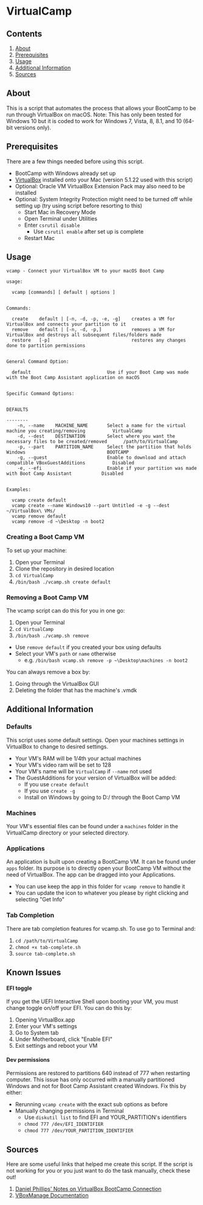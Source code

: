 # VirtualCamp

## Contents
1. [About](#about)
2. [Prerequisites](#prerequisites)
3. [Usage](#usage)
4. [Additional Information](#additional-information)
5. [Sources](#sources)

## About
This is a script that automates the process that allows your BootCamp to be run through VirtualBox on macOS.  Note: This has only been tested for Windows 10 but it is coded to work for Windows 7, Vista, 8, 8.1, and 10 (64-bit versions only).

## Prerequisites
There are a few things needed before using this script.
* BootCamp with Windows already set up
* [VirtualBox](https://www.virtualbox.org/wiki/Downloads) installed onto your Mac (version 5.1.22 used with this script)
* Optional: Oracle VM VirtualBox Extension Pack may also need to be installed
* Optional: System Integrity Protection might need to be turned off while setting up (try using script before resorting to this)
  * Start Mac in Recovery Mode
  * Open Terminal under Utilities
  * Enter `csrutil disable`
    * Use `csrutil enable` after set up is complete
  * Restart Mac

## Usage
```
vcamp - Connect your VirtualBox VM to your macOS Boot Camp

usage:

  vcamp [commands] [ default | options ]


Commands:

  create    default | [-n, -d, -p, -e, -g]    creates a VM for VirtualBox and connects your partition to it
  remove    default | [-n, -d, -p,]           removes a VM for VirtualBox and destroys all subsequent files/folders made
  restore   [-p]                              restores any changes done to partition permissions


General Command Option:

  default                            Use if your Boot Camp was made with the Boot Camp Assistant application on macOS


Specific Command Options:

                                                                                                          DEFAULTS
                                                                                                          --------
    -n, --name    MACHINE_NAME       Select a name for the virtual machine you creating/removing          VirtualCamp
    -d, --dest    DESTINATION        Select where you want the necessary files to be created/removed      /path/to/VirtualCamp
    -p, --part    PARTITION_NAME     Select the partition that holds Windows                              BOOTCAMP
    -g, --guest                      Enable to download and attach compatible VBoxGuestAdditions          Disabled
    -e, --efi                        Enable if your partition was made with Boot Camp Assistant           Disabled


Examples:

  vcamp create default
  vcamp create --name Windows10 --part Untitled -e -g --dest ~/VirtualBox\ VMs/
  vcamp remove default
  vcamp remove -d ~\Desktop -n boot2
```


### Creating a Boot Camp VM
To set up your machine:
1. Open your Terminal
2. Clone the repository in desired location
3. `cd VirtualCamp`
4. `/bin/bash ./vcamp.sh create default`


### Removing a Boot Camp VM
The vcamp script can do this for you in one go:
1. Open your Terminal
2. `cd VirtualCamp`
3. `/bin/bash ./vcamp.sh remove`
  * Use `remove default` if you created your box using defaults
  * Select your VM's `path` or `name` otherwise
    * e.g. `/bin/bash vcamp.sh remove -p ~\Desktop\machines -n boot2`

You can always remove a box by:
  1. Going through the VirtualBox GUI
  2. Deleting the folder that has the machine's .vmdk


## Additional Information

### Defaults
This script uses some default settings.  Open your machines settings in VirtualBox to change to desired settings.
* Your VM's RAM will be 1/4th your actual machines
* Your VM's video ram will be set to 128
* Your VM's name will be `VirtualCamp` if `--name` not used
* The GuestAdditions for your version of VirtualBox will be added:
  - If you use `create default`
  - If you use `create -g`
  - Install on Windows by going to D:/ through the Boot Camp VM


### Machines
Your VM's essential files can be found under a `machines` folder in the VirtualCamp directory or your selected directory.

### Applications
An application is built upon creating a BootCamp VM. It can be found under `apps` folder. Its purpose is to directly open your BootCamp VM without the need of VirtualBox. The app can be dragged into your Applications.
- You can use keep the app in this folder for `vcamp remove` to handle it
- You can update the icon to whatever you please by right clicking and selecting "Get Info"

### Tab Completion
There are tab completion features for vcamp.sh. To use go to Terminal and:
1. `cd /path/to/VirtualCamp`
2. `chmod +x tab-complete.sh`
3. `source tab-complete.sh`

## Known Issues
#### EFI toggle
If you get the UEFI Interactive Shell upon booting your VM, you must change toggle on/off your EFI. You can do this by:
1. Opening VirtualBox.app
2. Enter your VM's settings
3. Go to System tab
4. Under Motherboard, click "Enable EFI"
5. Exit settings and reboot your VM

#### Dev permissions
Permissions are restored to partitions 640 instead of 777 when restarting computer.  This issue has only occurred with a manually partitioned Windows and not for Boot Camp Assistant created Windows.  Fix this by either:
- Rerunning `vcamp create` with the exact sub options as before
- Manually changing permissions in Terminal
  - Use `diskutil list` to find EFI and YOUR_PARTITION's identifiers
  - `chmod 777 /dev/EFI_IDENTIFIER`
  - `chmod 777 /dev/YOUR_PARTITION_IDENTIFIER`

## Sources
Here are some useful links that helped me create this script.  If the script is not working for you or you just want to do the task manually, check these out!
1. [Daniel Phillips' Notes on VirtualBox BootCamp Connection](https://danielphil.github.io/windows/virtualbox/osx/2015/08/25/virtualbox-boot-camp.html)
2. [VBoxManage Documentation](https://www.virtualbox.org/manual/ch08.html)
